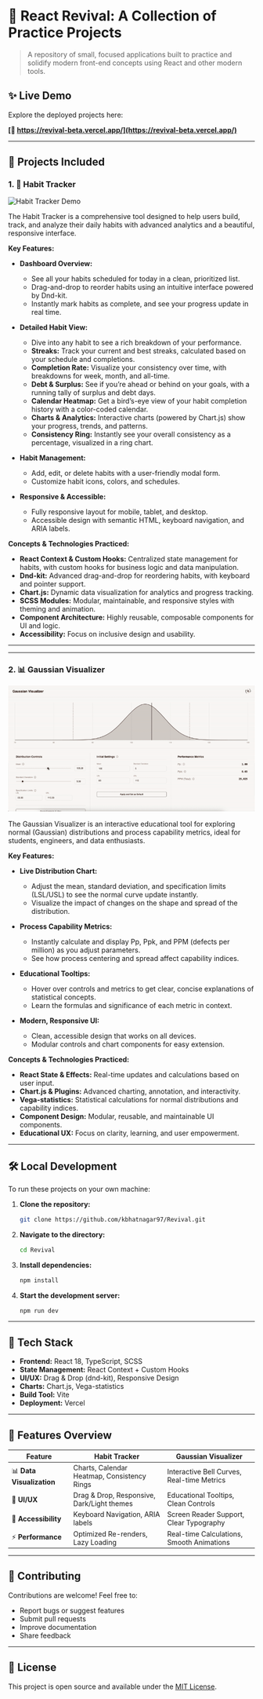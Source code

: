 # 🌟 React Revival: A Collection of Practice Projects

> A repository of small, focused applications built to practice and solidify modern front-end concepts using React and other modern tools.

## ✨ Live Demo

Explore the deployed projects here:

**[🚀 https://revival-beta.vercel.app/](https://revival-beta.vercel.app/)**

---

## 🚀 Projects Included

### 1. 🎯 Habit Tracker

![Habit Tracker Demo](src/common/assets/images/habit-tracker.gif)

The Habit Tracker is a comprehensive tool designed to help users build, track, and analyze their daily habits with advanced analytics and a beautiful, responsive interface.

**Key Features:**

- **Dashboard Overview:**

  - See all your habits scheduled for today in a clean, prioritized list.
  - Drag-and-drop to reorder habits using an intuitive interface powered by Dnd-kit.
  - Instantly mark habits as complete, and see your progress update in real time.

- **Detailed Habit View:**

  - Dive into any habit to see a rich breakdown of your performance.
  - **Streaks:** Track your current and best streaks, calculated based on your schedule and completions.
  - **Completion Rate:** Visualize your consistency over time, with breakdowns for week, month, and all-time.
  - **Debt & Surplus:** See if you’re ahead or behind on your goals, with a running tally of surplus and debt days.
  - **Calendar Heatmap:** Get a bird’s-eye view of your habit completion history with a color-coded calendar.
  - **Charts & Analytics:** Interactive charts (powered by Chart.js) show your progress, trends, and patterns.
  - **Consistency Ring:** Instantly see your overall consistency as a percentage, visualized in a ring chart.

- **Habit Management:**

  - Add, edit, or delete habits with a user-friendly modal form.
  - Customize habit icons, colors, and schedules.

- **Responsive & Accessible:**
  - Fully responsive layout for mobile, tablet, and desktop.
  - Accessible design with semantic HTML, keyboard navigation, and ARIA labels.

**Concepts & Technologies Practiced:**

- **React Context & Custom Hooks:** Centralized state management for habits, with custom hooks for business logic and data manipulation.
- **Dnd-kit:** Advanced drag-and-drop for reordering habits, with keyboard and pointer support.
- **Chart.js:** Dynamic data visualization for analytics and progress tracking.
- **SCSS Modules:** Modular, maintainable, and responsive styles with theming and animation.
- **Component Architecture:** Highly reusable, composable components for UI and logic.
- **Accessibility:** Focus on inclusive design and usability.

---

---

### 2. 📊 Gaussian Visualizer

![Gaussian Visualizer Demo](src/common/assets/images/gaussian-tracker.gif)

The Gaussian Visualizer is an interactive educational tool for exploring normal (Gaussian) distributions and process capability metrics, ideal for students, engineers, and data enthusiasts.

**Key Features:**

- **Live Distribution Chart:**

  - Adjust the mean, standard deviation, and specification limits (LSL/USL) to see the normal curve update instantly.
  - Visualize the impact of changes on the shape and spread of the distribution.

- **Process Capability Metrics:**

  - Instantly calculate and display Pp, Ppk, and PPM (defects per million) as you adjust parameters.
  - See how process centering and spread affect capability indices.

- **Educational Tooltips:**

  - Hover over controls and metrics to get clear, concise explanations of statistical concepts.
  - Learn the formulas and significance of each metric in context.

- **Modern, Responsive UI:**
  - Clean, accessible design that works on all devices.
  - Modular controls and chart components for easy extension.

**Concepts & Technologies Practiced:**

- **React State & Effects:** Real-time updates and calculations based on user input.
- **Chart.js & Plugins:** Advanced charting, annotation, and interactivity.
- **Vega-statistics:** Statistical calculations for normal distributions and capability indices.
- **Component Design:** Modular, reusable, and maintainable UI components.
- **Educational UX:** Focus on clarity, learning, and user empowerment.

---

## 🛠️ Local Development

To run these projects on your own machine:

1.  **Clone the repository:**
    ```bash
    git clone https://github.com/kbhatnagar97/Revival.git
    ```
2.  **Navigate to the directory:**
    ```bash
    cd Revival
    ```
3.  **Install dependencies:**
    ```bash
    npm install
    ```
4.  **Start the development server:**
    ```bash
    npm run dev
    ```

---

## 🎯 Tech Stack

- **Frontend:** React 18, TypeScript, SCSS
- **State Management:** React Context + Custom Hooks
- **UI/UX:** Drag & Drop (dnd-kit), Responsive Design
- **Charts:** Chart.js, Vega-statistics
- **Build Tool:** Vite
- **Deployment:** Vercel

---

## 🚀 Features Overview

| Feature                   | Habit Tracker                               | Gaussian Visualizer                        |
| ------------------------- | ------------------------------------------- | ------------------------------------------ |
| 📊 **Data Visualization** | Charts, Calendar Heatmap, Consistency Rings | Interactive Bell Curves, Real-time Metrics |
| 🎨 **UI/UX**              | Drag & Drop, Responsive, Dark/Light themes  | Educational Tooltips, Clean Controls       |
| 📱 **Accessibility**      | Keyboard Navigation, ARIA labels            | Screen Reader Support, Clear Typography    |
| ⚡ **Performance**        | Optimized Re-renders, Lazy Loading          | Real-time Calculations, Smooth Animations  |

---

## 🤝 Contributing

Contributions are welcome! Feel free to:

- Report bugs or suggest features
- Submit pull requests
- Improve documentation
- Share feedback

---

## 📄 License

This project is open source and available under the [MIT License](LICENSE).
